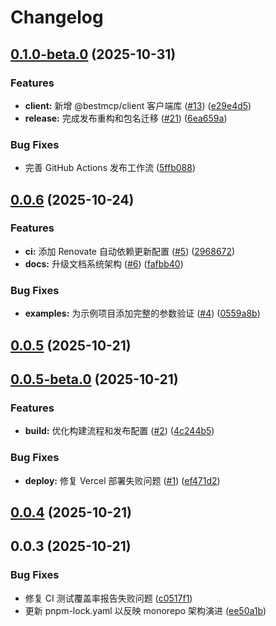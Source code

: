 # Changelog

## [0.1.0-beta.0](https://github.com/shenjingnan/bestmcp/compare/v0.0.6...v0.1.0-beta.0) (2025-10-31)

### Features

* **client:** 新增 @bestmcp/client 客户端库 ([#13](https://github.com/shenjingnan/bestmcp/issues/13)) ([e29e4d5](https://github.com/shenjingnan/bestmcp/commit/e29e4d5eaba0eab80892332be946ebf64ff4b72c))
* **release:** 完成发布重构和包名迁移 ([#21](https://github.com/shenjingnan/bestmcp/issues/21)) ([6ea659a](https://github.com/shenjingnan/bestmcp/commit/6ea659ab41d218f78fe5b2bc6ba7c1d33911b955))

### Bug Fixes

* 完善 GitHub Actions 发布工作流 ([5ffb088](https://github.com/shenjingnan/bestmcp/commit/5ffb0888a6945c48e0a4c0bcb3854117eaa14779))

## [0.0.6](https://github.com/shenjingnan/bestmcp/compare/v0.0.5...v0.0.6) (2025-10-24)

### Features

* **ci:** 添加 Renovate 自动依赖更新配置 ([#5](https://github.com/shenjingnan/bestmcp/issues/5)) ([2968672](https://github.com/shenjingnan/bestmcp/commit/296867270052b4d9cbb2b0920fa4e2b92e36df85))
* **docs:** 升级文档系统架构 ([#6](https://github.com/shenjingnan/bestmcp/issues/6)) ([fafbb40](https://github.com/shenjingnan/bestmcp/commit/fafbb40b569eeeda9dee7bb4091026b03a17dd0f))

### Bug Fixes

* **examples:** 为示例项目添加完整的参数验证 ([#4](https://github.com/shenjingnan/bestmcp/issues/4)) ([0559a8b](https://github.com/shenjingnan/bestmcp/commit/0559a8ba752442b69906d99c6ac497daa144c694))

## [0.0.5](https://github.com/shenjingnan/bestmcp/compare/v0.0.5-beta.0...v0.0.5) (2025-10-21)

## [0.0.5-beta.0](https://github.com/shenjingnan/bestmcp/compare/v0.0.4...v0.0.5-beta.0) (2025-10-21)

### Features

* **build:** 优化构建流程和发布配置 ([#2](https://github.com/shenjingnan/bestmcp/issues/2)) ([4c244b5](https://github.com/shenjingnan/bestmcp/commit/4c244b525a2c932c1d03b434fd13354ac497eff0))

### Bug Fixes

* **deploy:** 修复 Vercel 部署失败问题 ([#1](https://github.com/shenjingnan/bestmcp/issues/1)) ([ef471d2](https://github.com/shenjingnan/bestmcp/commit/ef471d217a75bed493ccc644bc95c2e3dc7bb527))

## [0.0.4](https://github.com/shenjingnan/bestmcp/compare/v0.0.3...v0.0.4) (2025-10-21)

## 0.0.3 (2025-10-21)

### Bug Fixes

* 修复 CI 测试覆盖率报告失败问题 ([c0517f1](https://github.com/shenjingnan/bestmcp/commit/c0517f14512f4c0525e1489c3c073fcf2d547b41))
* 更新 pnpm-lock.yaml 以反映 monorepo 架构演进 ([ee50a1b](https://github.com/shenjingnan/bestmcp/commit/ee50a1ba1c65419151217e9ab5ea98edc214df6b))
